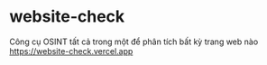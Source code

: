 # website-check
 Công cụ OSINT tất cả trong một để phân tích bất kỳ trang web nào
https://website-check.vercel.app
